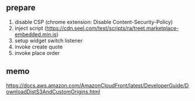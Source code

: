 ## prepare
1. disable CSP (chrome extension: Disable Content-Security-Policy)
2. inject script (https://cdn.seel.com/test/scripts/ra/treet.marketplace-embedded.min.js)
3. setup widget switch listener
4. invoke create quote
5. invoke place order

## memo
https://docs.aws.amazon.com/AmazonCloudFront/latest/DeveloperGuide/DownloadDistS3AndCustomOrigins.html